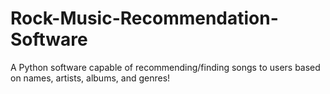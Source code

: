 # Rock-Music-Recommendation-Software
A Python software capable of recommending/finding songs to users based on names, artists, albums, and genres! 
